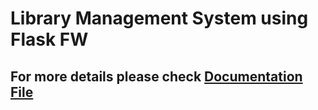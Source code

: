 # Library Management System using Flask FW
## For more details please check [Documentation File](https://github.com/AndreiZacordonet/BD_project/blob/ff/Documentatie%20proiect%20bd.pdf)
